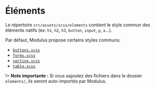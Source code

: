 # Éléments

Le répertoire `src/assets/scss/elements` contient le style commun des éléments natifs (ex: `h1`, `h2`, `h3`, `button`, `input`, `p`, `a`...).

Par défaut, Modulus propose certains styles communs:
- [`buttons.scss`](https://git.cross-systems.ch/wide-front/modulus-starterkit/blob/develop/src/assets/scss/elements/buttons.scss)
- [`forms.scss`](https://git.cross-systems.ch/wide-front/modulus-starterkit/blob/develop/src/assets/scss/elements/forms.scss)
- [`section.scss`](https://git.cross-systems.ch/wide-front/modulus-starterkit/blob/develop/src/assets/scss/elements/section.scss)
- [`table.scss`](https://git.cross-systems.ch/wide-front/modulus-starterkit/blob/develop/src/assets/scss/elements/table.scss)

!> **Note importante :** Si vous aajoutez des fichiers dans le dossier `elements/`, ils seront auto-importés par Modulus.